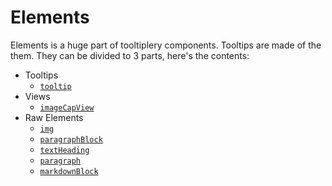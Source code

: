 # Elements

Elements is a huge part of tooltiplery components. Tooltips are made of the them. They can be divided to 3 parts, here's the contents:

- Tooltips
  - [`tooltip`](/main/element/tooltip)
- Views
  - [`imageCapView`](/main/element/imageCapView)
- Raw Elements
  - [`img`](/main/element/img)
  - [`paragraphBlock`](/main/element/paragraphBlock)
  - [`textHeading`](/main/element/textHeading)
  - [`paragraph`](/main/element/paragraph)
  - [`markdownBlock`](/main/element/markdownBlock)
  